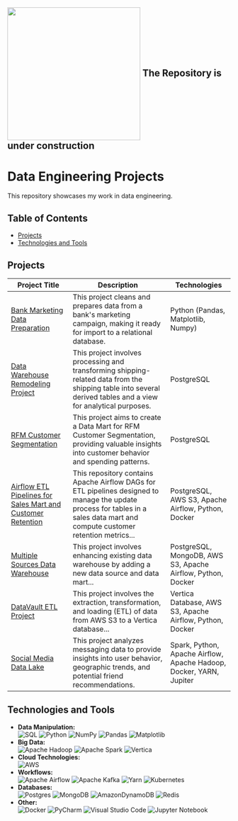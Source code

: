 
## <picture><img align="center" src = "https://camo.githubusercontent.com/b11e7b61bd4e5d72e7203a32b84c726e0ca3a53daac1af266ed17cb1069664f6/68747470733a2f2f692e70696e696d672e636f6d2f6f726967696e616c732f38312f31372f38622f38313137386234376138353938663063383163343739396632636464343035372e676966" width = 300px></picture> The Repository is under construction

# Data Engineering Projects 

This repository showcases my work in data engineering.

## Table of Contents
* [Projects](#projects)
* [Technologies and Tools](#technologies-and-tools)

## Projects

| Project Title | Description | Technologies |
|---|---|---|
| [Bank Marketing Data Preparation](https://github.com/TenebrisX/Data-Engineering-Projects/tree/main/Cleaning%20Bank%20Marketing%20Campaign%20Data) | This project cleans and prepares data from a bank's marketing campaign, making it ready for import to a relational database. |  Python (Pandas, Matplotlib, Numpy) |
| [Data Warehouse Remodeling Project](https://github.com/TenebrisX/Data-Engineering-Projects/tree/main/Data%20Warehouse%20Remodeling) | This project involves processing and transforming shipping-related data from the shipping table into several derived tables and a view for analytical purposes. | PostgreSQL |
| [RFM Customer Segmentation](https://github.com/TenebrisX/Data-Engineering-Projects/tree/main/RFM%20Analysis) | This project aims to create a Data Mart for RFM Customer Segmentation, providing valuable insights into customer behavior and spending patterns. | PostgreSQL |
| [Airflow ETL Pipelines for Sales Mart and Customer Retention](https://github.com/TenebrisX/Data-Engineering-Projects/tree/main/Apache%20Airflow%20ETL%20Remodeling) | This repository contains Apache Airflow DAGs for ETL pipelines designed to manage the update process for tables in a sales data mart and compute customer retention metrics... | PostgreSQL, AWS S3, Apache Airflow, Python, Docker |
| [Multiple Sources Data Warehouse](https://github.com/TenebrisX/Data-Engineering-Projects/tree/main/Multiple%20Sources%20Data%20Warehouse) | This project involves enhancing existing data warehouse by adding a new data source and data mart... | PostgreSQL, MongoDB, AWS S3, Apache Airflow, Python, Docker |
| [DataVault ETL Project](https://github.com/TenebrisX/Data-Engineering-Projects/tree/main/Vertica%20Data%20Warehouse) | This project involves the extraction, transformation, and loading (ETL) of data from AWS S3 to a Vertica database... | Vertica Database, AWS S3, Apache Airflow, Python, Docker | 
| [Social Media Data Lake](https://github.com/TenebrisX/Data-Engineering-Projects/tree/main/Data%20Lake%20Project) | This project analyzes messaging data to provide insights into user behavior, geographic trends, and potential friend recommendations. | Spark, Python, Apache Airflow, Apache Hadoop, Docker, YARN, Jupiter | 

## Technologies and Tools

* **Data Manipulation:**<br>
<img alt='SQL' src='https://img.shields.io/badge/SQL-100000?style=for-the-badge&logo=SQL&logoColor=0F31F4&labelColor=000000&color=FF8A1C'/></a>
![Python](https://img.shields.io/badge/python-3670A0?style=for-the-badge&logo=python&logoColor=ffdd54)
![NumPy](https://img.shields.io/badge/numpy-%23013243.svg?style=for-the-badge&logo=numpy&logoColor=white)
![Pandas](https://img.shields.io/badge/pandas-%23150458.svg?style=for-the-badge&logo=pandas&logoColor=white)
![Matplotlib](https://img.shields.io/badge/Matplotlib-%23ffffff.svg?style=for-the-badge&logo=Matplotlib&logoColor=black)
* **Big Data:**<br>
![Apache Hadoop](https://img.shields.io/badge/Apache%20Hadoop-66CCFF?style=for-the-badge&logo=apachehadoop&logoColor=black)
![Apache Spark](https://img.shields.io/badge/Apache%20Spark-FDEE21?style=flat-square&logo=apachespark&logoColor=black)
<img alt='Vertica' src='https://img.shields.io/badge/Vertica-100000?style=for-the-badge&logo=Vertica&logoColor=0F31F4&labelColor=00B3FF&color=00AAFF'/></a>
* **Cloud Technologies:**<br>
![AWS](https://img.shields.io/badge/Amazon_AWS-FF9900?style=for-the-badge&logo=amazonaws&logoColor=white)
* **Workflows:**<br>
![Apache Airflow](https://img.shields.io/badge/Apache%20Airflow-017CEE?style=for-the-badge&logo=Apache%20Airflow&logoColor=white)
![Apache Kafka](https://img.shields.io/badge/Apache%20Kafka-000?style=for-the-badge&logo=apachekafka)
![Yarn](https://img.shields.io/badge/yarn-%232C8EBB.svg?style=for-the-badge&logo=yarn&logoColor=white)
![Kubernetes](https://img.shields.io/badge/kubernetes-%23326ce5.svg?style=for-the-badge&logo=kubernetes&logoColor=white)
* **Databases:**<br>
![Postgres](https://img.shields.io/badge/postgres-%23316192.svg?style=for-the-badge&logo=postgresql&logoColor=white)
![MongoDB](https://img.shields.io/badge/MongoDB-%234ea94b.svg?style=for-the-badge&logo=mongodb&logoColor=white)
![AmazonDynamoDB](https://img.shields.io/badge/Amazon%20DynamoDB-4053D6?style=for-the-badge&logo=Amazon%20DynamoDB&logoColor=white)
![Redis](https://img.shields.io/badge/redis-%23DD0031.svg?style=for-the-badge&logo=redis&logoColor=white)
* **Other:**<br>
![Docker](https://img.shields.io/badge/docker-%230db7ed.svg?style=for-the-badge&logo=docker&logoColor=white)
![PyCharm](https://img.shields.io/badge/pycharm-143?style=for-the-badge&logo=pycharm&logoColor=black&color=black&labelColor=green)
![Visual Studio Code](https://img.shields.io/badge/Visual%20Studio%20Code-0078d7.svg?style=for-the-badge&logo=visual-studio-code&logoColor=white)
![Jupyter Notebook](https://img.shields.io/badge/jupyter-%23FA0F00.svg?style=for-the-badge&logo=jupyter&logoColor=white)














